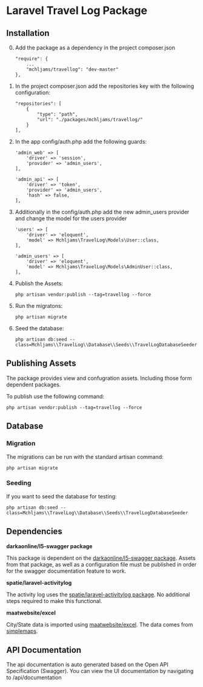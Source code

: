 # Laravel Travel Log Package

## Installation

0. Add the package as a dependency in the project composer.json

    ```
    "require": {
        ...
        "mchljams/travellog": "dev-master"
    },
    ```
1. In the project composer.json add the repositories key with the following configuration:

    ```
    "repositories": [
        {
            "type": "path",
            "url": "./packages/mchljams/travellog/"
        }
    ],
    ```
2. In the app config/auth.php add the following guards:
    ```
    'admin_web' => [
        'driver' => 'session',
        'provider' => 'admin_users',
    ],

    'admin_api' => [
        'driver' => 'token',
        'provider' => 'admin_users',
        'hash' => false,
    ],
    ```
2. Additionally in the config/auth.php add  the new admin_users provider and change the model for the users provider
    ```
    'users' => [
        'driver' => 'eloquent',
        'model' => Mchljams\TravelLog\Models\User::class,
    ],

    'admin_users' => [
        'driver' => 'eloquent',
        'model' => Mchljams\TravelLog\Models\AdminUser::class,
    ],
    ```
    
3. Publish the Assets:
    ``` 
    php artisan vendor:publish --tag=travellog --force
    ```
    
4. Run the migratons:

    ```
    php artisan migrate
    ```
    
5. Seed the database: 

    ```
    php artisan db:seed --class=Mchljams\\TravelLog\\Database\\Seeds\\TravelLogDatabaseSeeder
    ```
    
    
## Publishing Assets 

The package provides view and confugration assets. Including those form dependent packages. 

To publish use the following command: 

``` 
php artisan vendor:publish --tag=travellog --force
```
    
## Database 


### Migration

The migrations can be run with the standard artisan command:

``` 
php artisan migrate
``` 

### Seeding 
If you want to seed the database for testing:

```
php artisan db:seed --class=Mchljams\\TravelLog\\Database\\Seeds\\TravelLogDatabaseSeeder
```

## Dependencies 

**darkaonline/l5-swagger package**

This package is dependent on the [darkaonline/l5-swagger package](https://github.com/DarkaOnLine/L5-Swagger). Assets from that 
package, as well as a configuration file must be published in order for the swagger 
documentation feature to work. 

**spatie/laravel-activitylog** 

The activity log uses the [spatie/laravel-activitylog package](https://github.com/spatie/laravel-activitylog). No additional steps 
required to make this functional.

**maatwebsite/excel**

City/State data is imported using [maatwebsite/excel](https://github.com/maatwebsite/Laravel-Excel). The data comes from [simplemaps](https://simplemaps.com/data/us-cities).

## API Documentation 

The api documentation is auto generated based on the Open API Specification (Swagger). 
You can view the UI documentation by navigating to /api/documentation